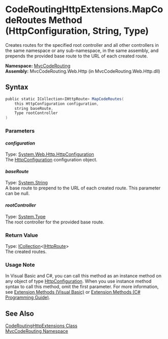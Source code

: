 CodeRoutingHttpExtensions.MapCodeRoutes Method (HttpConfiguration, String, Type)
================================================================================
Creates routes for the specified root controller and all other controllers in the same namespace or any sub-namespace, in the same assembly, and prepends the provided base route to the URL of each created route.

**Namespace:** [MvcCodeRouting][1]  
**Assembly:** MvcCodeRouting.Web.Http (in MvcCodeRouting.Web.Http.dll)

Syntax
------

```csharp
public static ICollection<IHttpRoute> MapCodeRoutes(
	this HttpConfiguration configuration,
	string baseRoute,
	Type rootController
)
```

### Parameters

#### *configuration*
Type: [System.Web.Http.HttpConfiguration][2]  
The [HttpConfiguration][2] configuration object.

#### *baseRoute*
Type: [System.String][3]  
A base route to prepend to the URL of each created route. This parameter can be null.

#### *rootController*
Type: [System.Type][4]  
The root controller for the provided base route.

### Return Value
Type: [ICollection][5]&lt;[IHttpRoute][6]>  
The created routes.
### Usage Note
In Visual Basic and C#, you can call this method as an instance method on any object of type [HttpConfiguration][2]. When you use instance method syntax to call this method, omit the first parameter. For more information, see [Extension Methods (Visual Basic)][7] or [Extension Methods (C# Programming Guide)][8].

See Also
--------
[CodeRoutingHttpExtensions Class][9]  
[MvcCodeRouting Namespace][1]  

[1]: ../README.md
[2]: http://msdn.microsoft.com/en-us/library/hh833997
[3]: http://msdn.microsoft.com/en-us/library/s1wwdcbf
[4]: http://msdn.microsoft.com/en-us/library/42892f65
[5]: http://msdn.microsoft.com/en-us/library/92t2ye13
[6]: http://msdn.microsoft.com/en-us/library/hh835899
[7]: http://msdn.microsoft.com/en-us/library/bb384936.aspx
[8]: http://msdn.microsoft.com/en-us/library/bb383977.aspx
[9]: README.md